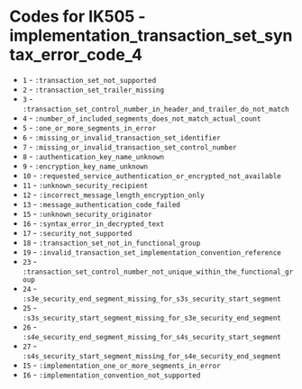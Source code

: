# Codes for IK505 - implementation_transaction_set_syntax_error_code_4
* `1` - `:transaction_set_not_supported`
* `2` - `:transaction_set_trailer_missing`
* `3` - `:transaction_set_control_number_in_header_and_trailer_do_not_match`
* `4` - `:number_of_included_segments_does_not_match_actual_count`
* `5` - `:one_or_more_segments_in_error`
* `6` - `:missing_or_invalid_transaction_set_identifier`
* `7` - `:missing_or_invalid_transaction_set_control_number`
* `8` - `:authentication_key_name_unknown`
* `9` - `:encryption_key_name_unknown`
* `10` - `:requested_service_authentication_or_encrypted_not_available`
* `11` - `:unknown_security_recipient`
* `12` - `:incorrect_message_length_encryption_only`
* `13` - `:message_authentication_code_failed`
* `15` - `:unknown_security_originator`
* `16` - `:syntax_error_in_decrypted_text`
* `17` - `:security_not_supported`
* `18` - `:transaction_set_not_in_functional_group`
* `19` - `:invalid_transaction_set_implementation_convention_reference`
* `23` - `:transaction_set_control_number_not_unique_within_the_functional_group`
* `24` - `:s3e_security_end_segment_missing_for_s3s_security_start_segment`
* `25` - `:s3s_security_start_segment_missing_for_s3e_security_end_segment`
* `26` - `:s4e_security_end_segment_missing_for_s4s_security_start_segment`
* `27` - `:s4s_security_start_segment_missing_for_s4e_security_end_segment`
* `I5` - `:implementation_one_or_more_segments_in_error`
* `I6` - `:implementation_convention_not_supported`
